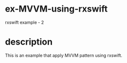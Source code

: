 # ex-MVVM-using-rxswift
rxswift example - 2

# description

This is an example that apply MVVM pattern using rxswift.
